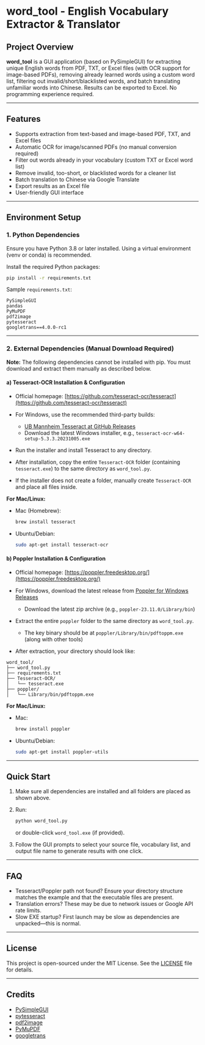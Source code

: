 # word\_tool - English Vocabulary Extractor & Translator

## Project Overview

**word\_tool** is a GUI application (based on PySimpleGUI) for extracting unique English words from PDF, TXT, or Excel files (with OCR support for image-based PDFs), removing already learned words using a custom word list, filtering out invalid/short/blacklisted words, and batch translating unfamiliar words into Chinese. Results can be exported to Excel. No programming experience required.

---

## Features

* Supports extraction from text-based and image-based PDF, TXT, and Excel files
* Automatic OCR for image/scanned PDFs (no manual conversion required)
* Filter out words already in your vocabulary (custom TXT or Excel word list)
* Remove invalid, too-short, or blacklisted words for a cleaner list
* Batch translation to Chinese via Google Translate
* Export results as an Excel file
* User-friendly GUI interface

---

## Environment Setup

### 1. Python Dependencies

Ensure you have Python 3.8 or later installed. Using a virtual environment (venv or conda) is recommended.

Install the required Python packages:

```bash
pip install -r requirements.txt
```

Sample `requirements.txt`:

```
PySimpleGUI
pandas
PyMuPDF
pdf2image
pytesseract
googletrans==4.0.0-rc1
```

---

### 2. External Dependencies (Manual Download Required)

**Note:** The following dependencies cannot be installed with pip. You must download and extract them manually as described below.

#### a) Tesseract-OCR Installation & Configuration

* Official homepage: [https://github.com/tesseract-ocr/tesseract](https://github.com/tesseract-ocr/tesseract)
* For Windows, use the recommended third-party builds:

  * [UB Mannheim Tesseract at GitHub Releases](https://github.com/UB-Mannheim/tesseract/wiki)
  * Download the latest Windows installer, e.g., `tesseract-ocr-w64-setup-5.3.3.20231005.exe`
* Run the installer and install Tesseract to any directory.
* After installation, copy the entire `Tesseract-OCR` folder (containing `tesseract.exe`) to the same directory as `word_tool.py`.
* If the installer does not create a folder, manually create `Tesseract-OCR` and place all files inside.

**For Mac/Linux:**

* Mac (Homebrew):

  ```bash
  brew install tesseract
  ```
* Ubuntu/Debian:

  ```bash
  sudo apt-get install tesseract-ocr
  ```

#### b) Poppler Installation & Configuration

* Official homepage: [https://poppler.freedesktop.org/](https://poppler.freedesktop.org/)
* For Windows, download the latest release from [Poppler for Windows Releases](https://github.com/oschwartz10612/poppler-windows/releases)

  * Download the latest zip archive (e.g., `poppler-23.11.0/Library/bin`)
* Extract the entire `poppler` folder to the same directory as `word_tool.py`.

  * The key binary should be at `poppler/Library/bin/pdftoppm.exe` (along with other tools)
* After extraction, your directory should look like:

```
word_tool/
├── word_tool.py
├── requirements.txt
├── Tesseract-OCR/
│   └── tesseract.exe
├── poppler/
│   └── Library/bin/pdftoppm.exe
```

**For Mac/Linux:**

* Mac:

  ```bash
  brew install poppler
  ```
* Ubuntu/Debian:

  ```bash
  sudo apt-get install poppler-utils
  ```

---

## Quick Start

1. Make sure all dependencies are installed and all folders are placed as shown above.
2. Run:

   ```bash
   python word_tool.py
   ```

   or double-click `word_tool.exe` (if provided).
3. Follow the GUI prompts to select your source file, vocabulary list, and output file name to generate results with one click.

---

## FAQ

* Tesseract/Poppler path not found? Ensure your directory structure matches the example and that the executable files are present.
* Translation errors? These may be due to network issues or Google API rate limits.
* Slow EXE startup? First launch may be slow as dependencies are unpacked—this is normal.

---

## License

This project is open-sourced under the MIT License. See the [LICENSE](LICENSE) file for details.

---

## Credits

* [PySimpleGUI](https://github.com/PySimpleGUI/PySimpleGUI)
* [pytesseract](https://github.com/madmaze/pytesseract)
* [pdf2image](https://github.com/Belval/pdf2image)
* [PyMuPDF](https://github.com/pymupdf/PyMuPDF)
* [googletrans](https://github.com/ssut/py-googletrans)
